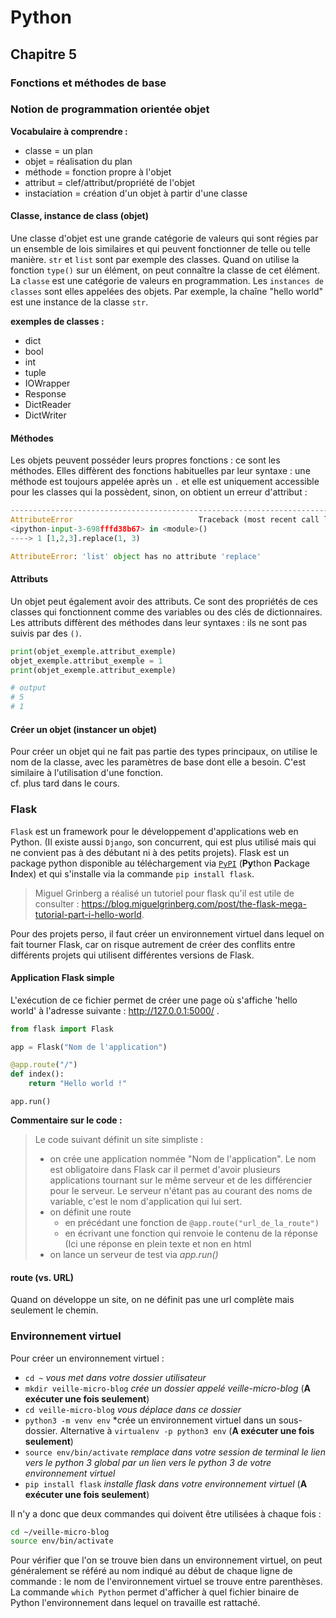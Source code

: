 # Python

## Chapitre 5

### Fonctions et méthodes de base

### Notion de programmation orientée objet
**Vocabulaire à comprendre :**  
- classe = un plan
- objet = réalisation du plan
-  méthode = fonction propre à l'objet
- attribut = clef/attribut/propriété de l'objet
- instaciation = création d'un objet à partir d'une classe  

#### Classe, instance de class (objet)
Une classe d'objet est une grande catégorie de valeurs qui sont régies par un ensemble de lois similaires et qui peuvent fonctionner de telle ou telle manière. `str` et `list` sont par exemple des classes. Quand on utilise la fonction `type()` sur un élément, on peut connaître la classe de cet élément.  
La `classe` est une catégorie de valeurs en programmation. Les `instances de classes` sont elles appelées des objets. Par exemple, la chaîne "hello world" est une instance de la classe `str`.  

**exemples de classes :**  
- dict
- bool
- int
- tuple
- IOWrapper
- Response
- DictReader
- DictWriter

#### Méthodes
Les objets peuvent posséder leurs propres fonctions : ce sont les méthodes. Elles diffèrent des fonctions habituelles par leur syntaxe : une méthode est toujours appelée après un `.` et elle est uniquement accessible pour les classes qui la possèdent, sinon, on obtient un erreur d'attribut :  
``` python
---------------------------------------------------------------------------
AttributeError                            Traceback (most recent call last)
<ipython-input-3-698fffd38b67> in <module>()
----> 1 [1,2,3].replace(1, 3)

AttributeError: 'list' object has no attribute 'replace'

```

#### Attributs
Un objet peut également avoir des attributs. Ce sont des propriétés de ces classes qui fonctionnent comme des variables ou des clés de dictionnaires. Les attributs diffèrent des méthodes dans leur syntaxes : ils ne sont pas suivis par des `()`.  

``` Python
print(objet_exemple.attribut_exemple)
objet_exemple.attribut_exemple = 1
print(objet_exemple.attribut_exemple)

# output
# 5
# 1
```

#### Créer un objet (instancer un objet)
Pour créer un objet qui ne fait pas partie des types principaux, on utilise le nom de la classe, avec les paramètres de base dont elle a besoin. C'est similaire à l'utilisation d'une fonction.  
cf. plus tard dans le cours.  


### Flask
`Flask` est un framework pour le développement d'applications web en Python. (Il existe aussi `Django`, son concurrent, qui est plus utilisé mais qui ne convient pas à des débutant ni à des petits projets). Flask est un package python disponible au téléchargement via [`PyPI`](https://pypi.python.org/pypi) (**Py**thon **P**ackage **I**ndex) et qui s'installe via la commande `pip install flask`.  

> Miguel Grinberg a réalisé un tutoriel pour flask qu'il est utile de consulter : https://blog.miguelgrinberg.com/post/the-flask-mega-tutorial-part-i-hello-world.


Pour des projets perso, il faut créer un environnement virtuel dans lequel on fait tourner Flask, car on risque autrement de créer des conflits entre différents projets qui utilisent différentes versions de Flask.  

#### Application Flask simple
L'exécution de ce fichier permet de créer une page où s'affiche 'hello world' à l'adresse suivante : http://127.0.0.1:5000/ .

``` python
from flask import Flask

app = Flask("Nom de l'application")

@app.route("/")
def index():
    return "Hello world !"
```
```
app.run()
```

**Commentaire sur le code :**  
> Le code suivant définit un site simpliste :
> - on crée une application nommée "Nom de l'application". Le nom est obligatoire dans Flask car il permet d'avoir plusieurs applications tournant sur le même serveur et de les différencier pour le serveur. Le serveur n'étant pas au courant des noms de variable, c'est le nom d'application qui lui sert.
> - on définit une route
>    - en précédant une fonction de `@app.route("url_de_la_route")`
>    - en écrivant une fonction qui renvoie le contenu de la réponse (Ici une réponse en plein texte et non en html
> - on lance un serveur de test via *app.run()*

#### route (vs. URL)
Quand on développe un site, on ne définit pas une url complète mais seulement le chemin.


### Environnement virtuel
Pour créer un environnement virtuel :
- `cd ~` *vous met dans votre dossier utilisateur*
- `mkdir veille-micro-blog` *crée un dossier appelé veille-micro-blog* (**A exécuter une fois seulement**)
- `cd veille-micro-blog` *vous déplace dans ce dossier*
- `python3 -m venv env` *crée un environnement virtuel dans un sous-dossier. Alternative à `virtualenv -p python3 env` (**A exécuter une fois seulement**)
- `source env/bin/activate` *remplace dans votre session de terminal le lien vers le python 3 global par un lien vers le python 3 de votre environnement virtuel*
- `pip install flask` *installe flask dans votre environnement virtuel* (**A exécuter une fois seulement**)  

Il n'y a donc que deux commandes qui doivent être utilisées à chaque fois :
```sh
cd ~/veille-micro-blog
source env/bin/activate
```

Pour vérifier que l'on se trouve bien dans un environnement virtuel, on peut généralement se référé au nom indiqué au début de chaque ligne de commande : le nom de l'environnement virtuel se trouve entre parenthèses.  
La commande `which Python` permet d'afficher à quel fichier binaire de Python l'environnement dans lequel on travaille est rattaché.  
